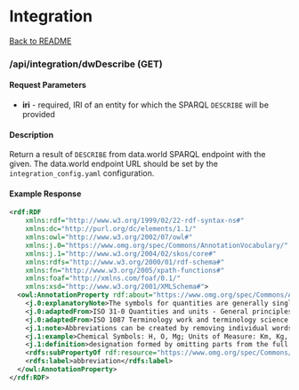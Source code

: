 # Integration

[Back to README](./README.md)

### /api/integration/dwDescribe (GET)

#### Request Parameters
  - **iri** - required, IRI of an entity for which the SPARQL `DESCRIBE` will be provided

#### Description

Return a result of `DESCRIBE` from data.world SPARQL endpoint with the given.  The data.world endpoint URL should be set
by the `integration_config.yaml` configuration.

#### Example Response

```xml
<rdf:RDF
    xmlns:rdf="http://www.w3.org/1999/02/22-rdf-syntax-ns#"
    xmlns:dc="http://purl.org/dc/elements/1.1/"
    xmlns:owl="http://www.w3.org/2002/07/owl#"
    xmlns:j.0="https://www.omg.org/spec/Commons/AnnotationVocabulary/"
    xmlns:j.1="http://www.w3.org/2004/02/skos/core#"
    xmlns:rdfs="http://www.w3.org/2000/01/rdf-schema#"
    xmlns:fn="http://www.w3.org/2005/xpath-functions#"
    xmlns:foaf="http://xmlns.com/foaf/0.1/"
    xmlns:xsd="http://www.w3.org/2001/XMLSchema#">
  <owl:AnnotationProperty rdf:about="https://www.omg.org/spec/Commons/AnnotationVocabulary/abbreviation">
    <j.0:explanatoryNote>The symbols for quantities are generally single letters of the Latin or Greek alphabet, sometimes with subscripts or other modifying signs. These letters, including those that are members of the Greek alphabet are not symbols for the purposes of this ontology, however, they are abbreviations. Expressions of chemical formulae may, however, include a combination of abbreviations and symbols, as needed to define a given quantity.</j.0:explanatoryNote>
    <j.0:adaptedFrom>ISO 31-0 Quantities and units - General principles</j.0:adaptedFrom>
    <j.0:adaptedFrom>ISO 1087 Terminology work and terminology science - Vocabulary, Second edition, 2019-09</j.0:adaptedFrom>
    <j.1:note>Abbreviations can be created by removing individual words, or can be acronyms, initialisms, or clipped terms.</j.1:note>
    <j.1:example>Chemical Symbols: H, O, Mg; Units of Measure: Km, Kg, G</j.1:example>
    <j.1:definition>designation formed by omitting parts from the full form of a term that denotes the same concept</j.1:definition>
    <rdfs:subPropertyOf rdf:resource="https://www.omg.org/spec/Commons/AnnotationVocabulary/synonym"/>
    <rdfs:label>abbreviation</rdfs:label>
  </owl:AnnotationProperty>
</rdf:RDF>
```